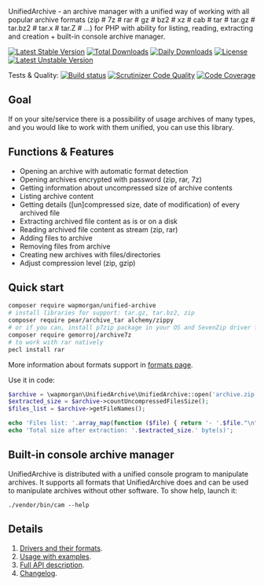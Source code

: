UnifiedArchive - an archive manager with a unified way of working with all popular archive formats (zip # 7z # 
rar # gz # bz2 # xz # cab # tar # tar.gz # tar.bz2 # tar.x # tar.Z # ...) for PHP with ability for
listing, reading, extracting and creation + built-in console archive manager.

[![Latest Stable Version](https://poser.pugx.org/wapmorgan/unified-archive/v/stable)](https://packagist.org/packages/wapmorgan/unified-archive)
[![Total Downloads](https://poser.pugx.org/wapmorgan/unified-archive/downloads)](https://packagist.org/packages/wapmorgan/unified-archive)
[![Daily Downloads](https://poser.pugx.org/wapmorgan/unified-archive/d/daily)](https://packagist.org/packages/wapmorgan/unified-archive)
[![License](https://poser.pugx.org/wapmorgan/unified-archive/license)](https://packagist.org/packages/wapmorgan/unified-archive)
[![Latest Unstable Version](https://poser.pugx.org/wapmorgan/unified-archive/v/unstable)](https://packagist.org/packages/wapmorgan/unified-archive)

Tests & Quality: [![Build status](https://travis-ci.org/wapmorgan/UnifiedArchive.svg?branch=0.1.x)](https://travis-ci.org/wapmorgan/UnifiedArchive)
[![Scrutinizer Code Quality](https://scrutinizer-ci.com/g/wapmorgan/UnifiedArchive/badges/quality-score.png?b=0.1.x)](https://scrutinizer-ci.com/g/wapmorgan/UnifiedArchive/?branch=0.1.x)
[![Code Coverage](https://scrutinizer-ci.com/g/wapmorgan/UnifiedArchive/badges/coverage.png?b=0.1.x)](https://scrutinizer-ci.com/g/wapmorgan/UnifiedArchive/?branch=0.1.x)

## Goal
If on your site/service there is a possibility of usage archives of many types, and you would
like to work with them unified, you can use this library.

## Functions & Features
- Opening an archive with automatic format detection
- Opening archives encrypted with password (zip, rar, 7z)
- Getting information about uncompressed size of archive contents
- Listing archive content
- Getting details (\[un\]compressed size, date of modification) of every archived file
- Extracting archived file content as is or on a disk
- Reading archived file content as stream (zip, rar)
- Adding files to archive
- Removing files from archive
- Creating new archives with files/directories
- Adjust compression level (zip, gzip)

## Quick start
```sh
composer require wapmorgan/unified-archive
# install libraries for support: tar.gz, tar.bz2, zip
composer require pear/archive_tar alchemy/zippy
# or if you can, install p7zip package in your OS and SevenZip driver for support a lot of formats (tar.*, zip, rar)
composer require gemorroj/archive7z
# to work with rar natively
pecl install rar
```
More information about formats support in [formats page](docs/Drivers.md).

Use it in code:
```php
$archive = \wapmorgan\UnifiedArchive\UnifiedArchive::open('archive.zip'); // archive.rar, archive.tar.bz2
$extracted_size = $archive->countUncompressedFilesSize();
$files_list = $archive->getFileNames();

echo 'Files list: '.array_map(function ($file) { return '- '.$file."\n"; }, $files_list).PHP_EOL;
echo 'Total size after extraction: '.$extracted_size.' byte(s)';
```

## Built-in console archive manager
UnifiedArchive is distributed with a unified console program to manipulate archives.
It supports all formats that UnifiedArchive does and can be used to manipulate
archives without other software. To show help, launch it:
```
./vendor/bin/cam --help
```

## Details

1. [Drivers and their formats](docs/Drivers.md).
2. [Usage with examples](docs/Usage.md).
3. [Full API description](docs/API.md).
4. [Changelog](CHANGELOG.md).
